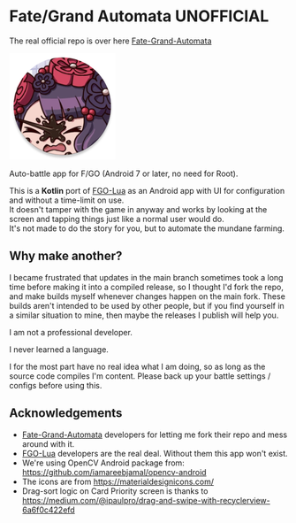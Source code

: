 # Fate/Grand Automata UNOFFICIAL

The real official repo is over here [Fate-Grand-Automata][Fate-Grand-Automata]

![Logo](app/src/release/res/mipmap-xxxhdpi/ic_launcher_round.png)

Auto-battle app for F/GO (Android 7 or later, no need for Root).  


This is a **Kotlin** port of [FGO-Lua][FGOLua] as an Android app with UI for configuration and without a time-limit on use.  
It doesn't tamper with the game in anyway and works by looking at the screen and tapping things just like a normal user would do.  
It's not made to do the story for you, but to automate the mundane farming.


## Why make another?
I became frustrated that updates in the main branch sometimes took a long time before making it into a compiled release, so I thought I'd fork the repo, and make builds myself whenever changes happen on the main fork.
These builds aren't intended to be used by other people, but if you find yourself in a similar situation to mine, then maybe the releases I publish will help you.

I am not a professional developer.

I never learned a language.

I for the most part have no real idea what I am doing, so as long as the source code compiles I'm  content. Please back up your battle settings / configs before using this.


## Acknowledgements
- [Fate-Grand-Automata][Fate-Grand-Automata] developers for letting me fork their repo and mess around with it.
- [FGO-Lua][FGOLua] developers are the real deal. Without them this app won't exist.
- We're using OpenCV Android package from: https://github.com/iamareebjamal/opencv-android
- The icons are from https://materialdesignicons.com/
- Drag-sort logic on Card Priority screen is thanks to https://medium.com/@ipaulpro/drag-and-swipe-with-recyclerview-6a6f0c422efd

[FGOLua]: https://github.com/29988122/Fate-Grand-Order_Lua
[Fate-Grand-Automata]: https://github.com/Fate-Grand-Automata/FGA


